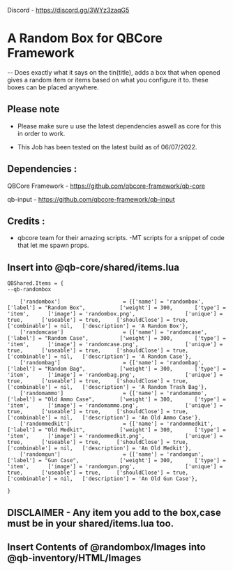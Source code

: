 
Discord - https://discord.gg/3WYz3zaqG5

# A Random Box for QBCore Framework

-- Does exactly what it says on the tin(title), adds a box that when opened gives a random item or items based on what you configure it to. these boxes can be placed anywhere. 

## Please note

- Please make sure u use the latest dependencies aswell as core for this in order to work.

- This Job has been tested on the latest build as of 06/07/2022.


## Dependencies :

QBCore Framework - https://github.com/qbcore-framework/qb-core

qb-input - https://github.com/qbcore-framework/qb-input


## Credits : 

- qbcore team for their amazing scripts.
-MT scripts for a snippet of code that let me spawn props. 


## Insert into @qb-core/shared/items.lua 

```
QBShared.Items = {
--qb-randombox
	
    ['randombox']                	 = {['name'] = 'randombox', 	            	['label'] = "Random Box", 	       	['weight'] = 300, 		['type'] = 'item', 		['image'] = 'randombox.png', 	         	['unique'] = true, 	    ['useable'] = true, 	['shouldClose'] = true,	   ['combinable'] = nil,   ['description'] = 'A Random Box'},
    ['randomcase']              	 = {['name'] = 'randomcase', 	             	['label'] = "Random Case", 	       	['weight'] = 300, 		['type'] = 'item', 		['image'] = 'randomcase.png', 	         	['unique'] = true, 	    ['useable'] = true, 	['shouldClose'] = true,	   ['combinable'] = nil,   ['description'] = 'A Random Case'},
	['randombag']                	 = {['name'] = 'randombag', 	            	['label'] = "Random Bag", 	       	['weight'] = 300, 		['type'] = 'item', 		['image'] = 'randombag.png', 	         	['unique'] = true, 	    ['useable'] = true, 	['shouldClose'] = true,	   ['combinable'] = nil,   ['description'] = 'A Random Trash Bag'},
    ['randomammo']                	 = {['name'] = 'randomammo', 	            	['label'] = "Old Ammo Case", 	   	['weight'] = 300, 		['type'] = 'item', 		['image'] = 'randomammo.png', 	         	['unique'] = true, 	    ['useable'] = true, 	['shouldClose'] = true,	   ['combinable'] = nil,   ['description'] = 'An Old Ammo Case'},
    ['randommedkit']               	 = {['name'] = 'randommedkit', 	            	['label'] = "Old Medkit", 	       	['weight'] = 300, 		['type'] = 'item', 		['image'] = 'randommedkit.png', 	       	['unique'] = true, 	    ['useable'] = true, 	['shouldClose'] = true,	   ['combinable'] = nil,   ['description'] = 'An Old Medkit'},
    ['randomgun']                	 = {['name'] = 'randomgun', 	            	['label'] = "Gun Case", 	       	['weight'] = 300, 		['type'] = 'item', 		['image'] = 'randomgun.png', 	         	['unique'] = true, 	    ['useable'] = true, 	['shouldClose'] = true,	   ['combinable'] = nil,   ['description'] = 'An Old Gun Case'},
       	
}

```
## DISCLAIMER - Any item you add to the box,case must be in your shared/items.lua too. 
## Insert Contents of @randombox/Images into @qb-inventory/HTML/Images

